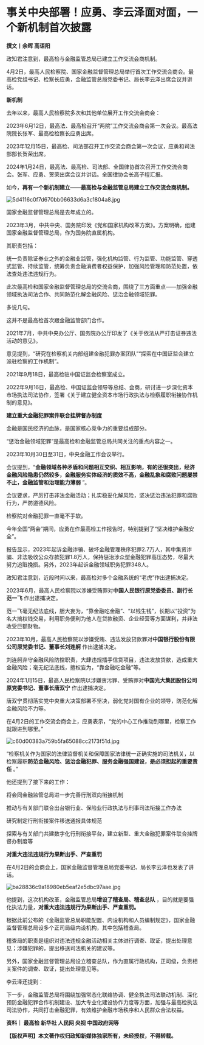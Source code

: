# 事关中央部署！应勇、李云泽面对面，一个新机制首次披露

**撰文丨余晖 高语阳**

政知君注意到，最高检与金融监管总局已建立工作交流会商机制。

4月2日，最高人民检察院、国家金融监督管理总局举行首次工作交流会商会。最高检党组书记、检察长应勇，金融监管总局党委书记、局长李云泽出席会议并讲话。

**新机制**

去年以来，最高人民检察院多次和其他单位展开工作交流会商会：

2023年6月12日，最高法、最高检召开“两院”工作交流会商会第一次会议。最高法院院长张军、最高检检察长应勇出席。

2023年12月15日，最高检、司法部召开工作交流会商会第一次会议，应勇和司法部部长贺荣出席。

2024年1月24日，最高法、最高检、司法部、全国律协首次召开工作交流会商会。张军、应勇、贺荣出席会议并讲话。全国律协会长高子程汇报。

如今，**再有一个新机制建立——最高检与金融监管总局建立工作交流会商机制。**

![5d4116c0f7d670bb06633d6a3c1804a8.jpg](https://raw.githubusercontent.com/qqhsx/qqnews_image/main/2024/04/03/事关中央部署！应勇、李云泽面对面，一个新机制首次披露 /5d4116c0f7d670bb06633d6a3c1804a8.jpg)

国家金融监督管理总局是去年成立的。

2023年3月，中共中央、国务院印发《党和国家机构改革方案》。方案明确，组建国家金融监督管理总局，作为国务院直属机构。

其职责包括：

统一负责除证券业之外的金融业监管，强化机构监管、行为监管、功能监管、穿透式监管、持续监管，统筹负责金融消费者权益保护，加强风险管理和防范处置，依法查处违法违规行为。

此次最高检和国家金融监督管理总局的交流会商，围绕了三方面重点——加强金融领域执法司法合作、共同防范化解金融风险、惩治金融领域犯罪。

多说几句。

这并不是最高检首次跟金融监管部门合作。

2021年7月，中共中央办公厅、国务院办公厅印发了《关于依法从严打击证券违法活动的意见》。

意见提到，“研究在检察机关内部组建金融犯罪办案团队”“探索在中国证监会建立派驻检察的工作机制”。

2021年9月18日，最高检驻中国证监会检察室成立。

2022年9月16日，最高检、中国证监会领导等总结、会商，研讨进一步深化资本市场执法司法协作，签署《关于建立健全资本市场行政执法与检察履职衔接协作机制的意见》。

**建立重大金融犯罪案件联合挂牌督办制度**

金融是国民经济的血脉，是国家核心竞争力的重要组成部分。

“惩治金融领域犯罪”是最高检和金融监管总局共同关注的重点内容之一。

2023年10月30日至31日，中央金融工作会议举行。

会议提到，“**金融领域各种矛盾和问题相互交织、相互影响，有的还很突出，经济金融风险隐患仍然较多，金融服务实体经济的质效不高，金融乱象和腐败问题屡禁不止，金融监管和治理能力薄弱**
”。

会议要求，严厉打击非法金融活动；扎实稳妥化解风险，坚决惩治违法犯罪和腐败行为，严防道德风险。

检察院对金融犯罪一直毫不手软。

今年全国“两会”期间，应勇在作最高检工作报告时，特别提到了“坚决维护金融安全”。

报告显示，2023年起诉金融诈骗、破坏金融管理秩序犯罪2.7万人，其中集资诈骗、非法吸收公众存款犯罪1.8万人，保持惩治涉众型金融犯罪高压态势，尽最大努力追赃挽损。另外，2023年起诉金融领域职务犯罪348人。

政知君注意到，近段时间以来，最高检对多个金融系统的“老虎”作出逮捕决定。

2023年6月，最高人民检察院以涉嫌受贿罪对**中国人民银行原党委委员、副行长范一飞** 作出逮捕决定。

范一飞毫无纪法底线，胆大妄为，“靠金融吃金融”、“以钱生钱”，长期以“投资”为名大搞权钱交易，利用职务便利为他人在贷款融资、企业经营等方面谋利，并非法收受巨额财物。

2023年10月，最高人民检察院以涉嫌受贿、违法发放贷款罪对**中国银行股份有限公司原党委书记、董事长刘连舸** 作出逮捕决定。

刘连舸弃守金融风险防控职责，大肆违规插手信贷项目，违法发放贷款，造成重大金融风险；毫无纪法底线，擅权妄为，“靠金融吃金融”等。

2024年1月15日，最高人民检察院以涉嫌贪污罪、受贿罪对**中国光大集团股份公司原党委书记、董事长唐双宁** 作出逮捕决定。

唐双宁贯彻落实党中央重大决策部署不坚决，弱化党对国有企业的领导，防范化解金融风险不力等。

在4月2日的工作交流会商会上，应勇表示，“党的中心工作推动到哪里，检察工作就跟进到哪里。”

![c60d00383a759b5fa65088cc2173f51d.jpg](https://raw.githubusercontent.com/qqhsx/qqnews_image/main/2024/04/03/事关中央部署！应勇、李云泽面对面，一个新机制首次披露 /c60d00383a759b5fa65088cc2173f51d.jpg)

“检察机关作为国家的法律监督机关和保障国家法律统一正确实施的司法机关，以检察履职**防范金融风险、惩治金融犯罪、服务金融强国建设，是必须担起的重要责任**
。”

他还提到了接下来的工作：

将会同金融监管总局进一步完善行刑双向衔接机制

推动与有关部门联合出台银行业、保险业行政执法与刑事司法衔接工作办法

研究制定行刑衔接案件移送通报具体规范

探索与有关部门共建数字化行刑衔接平台，建立新型、重大金融犯罪案件联合挂牌督办制度等

**对重大违法违规行为果断出手、严查重罚**

在4月2日的会商会上，国家金融监督管理总局党委书记、局长李云泽也发表了讲话。

![ba28836c9a18980eb5eaf2e5dbc97aae.jpg](https://raw.githubusercontent.com/qqhsx/qqnews_image/main/2024/04/03/事关中央部署！应勇、李云泽面对面，一个新机制首次披露 /ba28836c9a18980eb5eaf2e5dbc97aae.jpg)

他提到，这次机构改革，金融监管总局**增设了稽查局、稽查总队** ，目的就是要强化执法力量，**对重大违法违规行为果断出手、严查重罚。**

根据此前公布的《金融监管总局职能配置、内设机构和人员编制规定》，国家金融监督管理总局设多个正司局级内设机构，其中包括稽查局。

稽查局的职责是组织对违法违规金融活动相关主体进行调查、取证，提出处理意见；涉嫌犯罪的，提出移送司法机关的建议等。

另外，国家金融监督管理总局设立稽查总队，作为直属行政机构，正司级，负责相关案件的调查、取证，提出处理意见等。

李云泽还提到：

下一步，金融监管总局将围绕加强常态化联络协调、健全执法司法联动机制、深化预防金融犯罪合作机制建设、加大专业化建设协作力度等方面，加强与最高检执法司法协作，共同打击金融犯罪，有效维护金融市场秩序和人民群众合法权益。

**资料｜ 最高检 新华社 人民网 央视 中国政府网等**

**【版权声明】本文著作权归政知新媒体独家所有，未经授权，不得转载。**


